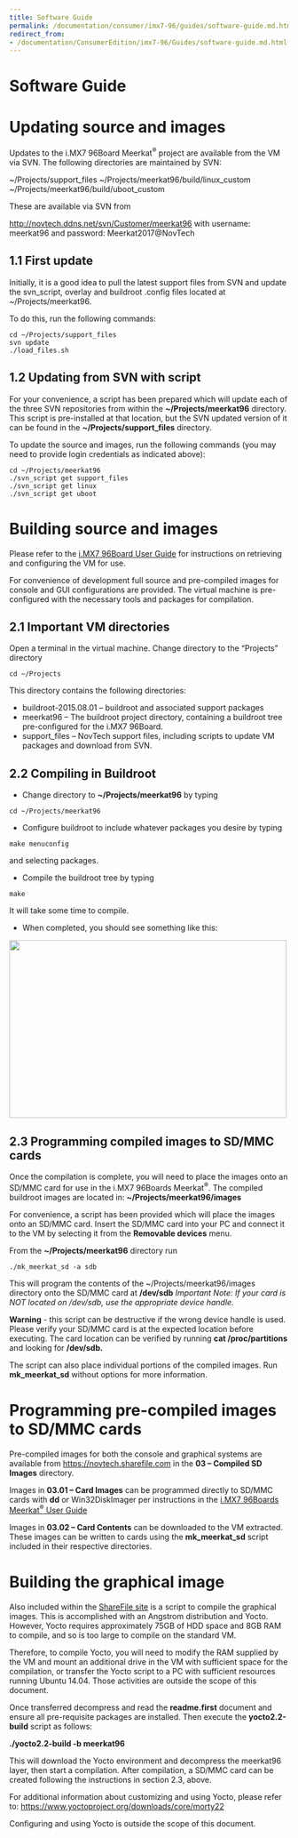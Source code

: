 ```yaml
---
title: Software Guide
permalink: /documentation/consumer/imx7-96/guides/software-guide.md.html
redirect_from:
- /documentation/ConsumerEdition/imx7-96/Guides/software-guide.md.html
---
```

# Software Guide

# Updating source and images

Updates to the i.MX7 96Board Meerkat<sup>®</sup> project are available from the VM via SVN.
The following directories are maintained by SVN:

~/Projects/support_files
~/Projects/meerkat96/build/linux_custom
~/Projects/meerkat96/build/uboot_custom

These are available via SVN from

http://novtech.ddns.net/svn/Customer/meerkat96
with username: meerkat96
and password: Meerkat2017@NovTech

## 1.1	First update

Initially, it is a good idea to pull the latest support files from SVN and update the svn_script, overlay and buildroot .config files located at ~/Projects/meerkat96.

To do this, run the following commands:
```
cd ~/Projects/support_files
svn update
./load_files.sh
```
## 1.2	Updating from SVN with script

For your convenience, a script has been prepared which will update each of the three SVN repositories from within the **~/Projects/meerkat96** directory. This script is pre-installed at that location, but the SVN updated version of it can be found in the **~/Projects/support_files** directory.

To update the source and images, run the following commands (you may need to provide login credentials as indicated above):
```
cd ~/Projects/meerkat96
./svn_script get support_files
./svn_script get linux
./svn_script get uboot
```

# Building source and images


Please refer to the [i.MX7 96Board User Guide](guides/user-guide.md) for instructions on retrieving and configuring the VM for use.

For convenience of development full source and pre-compiled images for console and GUI configurations are provided. The virtual machine is pre-configured with the necessary tools and packages for compilation.

## 2.1	Important VM directories

Open a terminal in the virtual machine.
Change directory to the “Projects” directory
```
cd ~/Projects
```

This directory contains the following directories:
 - buildroot-2015.08.01 – buildroot and associated support packages
 - meerkat96 – The buildroot project directory, containing a buildroot tree pre-configured for the i.MX7 96Board.
 - support_files – NovTech support files, including scripts to update VM packages and download from SVN.

## 2.2	Compiling in Buildroot

 - Change directory to **~/Projects/meerkat96** by typing
 ```
 cd ~/Projects/meerkat96
 ```

 - Configure buildroot to include whatever packages you desire by typing
 ```
 make menuconfig
 ```
  and selecting packages.

 - Compile the buildroot tree by typing
 ```
 make
 ```
  It will take some time to compile.

 - When completed, you should see something like this:

 <img src="https://github.com/nazik5/documentation/blob/master/consumer/imx7-96/additional-docs/images/images-software/completed-compilation-buildroot.png?raw=true" data-canonical-src="https://github.com/nazik5/documentation/blob/master/consumer/imx7-96/additional-docs/images/images-software/completed-compilation-buildroot.png?raw=true" width="500" height="320" />

## 2.3	Programming compiled images to SD/MMC cards

Once the compilation is complete, you will need to place the images onto an SD/MMC card for use in the i.MX7 96Boards Meerkat<sup>®</sup>. The compiled buildroot images are located in: **~/Projects/meerkat96/images**

For convenience, a script has been provided which will place the images onto an SD/MMC card.
Insert the SD/MMC card into your PC and connect it to the VM by selecting it from the **Removable devices** menu.

From the **~/Projects/meerkat96** directory run
```
./mk_meerkat_sd -a sdb
```

This will program the contents of the ~/Projects/meerkat96/images directory onto the SD/MMC card at **/dev/sdb**
*Important Note: If your card is NOT located on /dev/sdb, use the appropriate device handle.*

**Warning** - this script can be destructive if the wrong device handle is used. Please verify your SD/MMC card is at the expected location before executing. The card location can be verified by running **cat /proc/partitions** and looking for **/dev/sdb.**

The script can also place individual portions of the compiled images. Run **mk_meerkat_sd** without options for more information.

#	Programming pre-compiled images to SD/MMC cards

Pre-compiled images for both the console and graphical systems are available from https://novtech.sharefile.com in the **03 – Compiled SD Images** directory.

Images in **03.01 – Card Images** can be programmed directly to SD/MMC cards with **dd** or Win32DiskImager per instructions in the [i.MX7 96Boards Meerkat<sup>®</sup> User Guide](../guides/user-guide.md)

Images in **03.02 – Card Contents** can be downloaded to the VM extracted. These images can be written to cards using the **mk_meerkat_sd** script included in their respective directories.

#	Building the graphical image

Also included within the [ShareFile site](https://novtech.sharefile.com) is a script to compile the graphical images. This is accomplished with an Angstrom distribution and Yocto.  However, Yocto requires approximately 75GB of HDD space and 8GB RAM to compile, and so is too large to compile on the standard VM.

Therefore, to compile Yocto, you will need to modify the RAM supplied by the VM and mount an additional drive in the VM with sufficient space for the compilation, or transfer the Yocto script to a PC with sufficient resources running Ubuntu 14.04. Those activities are outside the scope of this document.

Once transferred decompress and read the **readme.first** document and ensure all pre-requisite packages are installed. Then execute the **yocto2.2-build** script as follows:

**./yocto2.2-build -b meerkat96**

This will download the Yocto environment and decompress the meerkat96 layer, then start a compilation. After compilation, a SD/MMC card can be created following the instructions in section 2.3, above.

For additional information about customizing and using Yocto, please refer to: https://www.yoctoproject.org/downloads/core/morty22

Configuring and using Yocto is outside the scope of this document.
